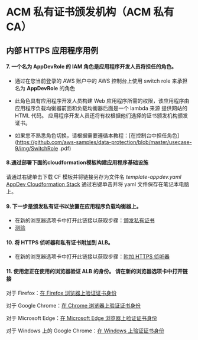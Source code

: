 # ACM 私有证书颁发机构（ACM 私有 CA）

## 内部 HTTPS 应用程序用例

#### 7. 一个名为 **AppDevRole** 的 IAM 角色是应用程序开发人员将担任的角色。

* 通过在您当前登录的 AWS 账户中的 AWS 控制台上使用 switch role 来承担名为 **AppDevRole** 的角色

* 此角色具有应用程序开发人员构建 Web 应用程序所需的权限，该应用程序由应用程序负载均衡器前面和负载均衡器后面是一个 lambda 来源
提供网站的 HTML 代码。 应用程序开发人员还将有权根据他们选择的证书颁发机构颁发证书。

* 如果您不熟悉角色切换，请根据需要遵循本教程：[在控制台中担任角色](https://github.com/aws-samples/data-protection/blob/master/usecase-9/img/SwitchRole .pdf)

#### 8.通过部署下面的cloudformation模板构建应用程序基础设施

请通过右键单击下载 CF 模板并将链接另存为文件名 *template-appdev.yaml* [AppDev Cloudformation Stack](https://raw.githubusercontent.com/aws-samples/data-protection/master/usecase-9/cf-templates/template-app-dev.yaml) 通过右键单击并将 yaml 文件保存在笔记本电脑上。


#### 9. 下一步是颁发私有证书以放置在应用程序负载均衡器上。

* 在新的浏览器选项卡中打开此链接以获取步骤：[颁发私有证书](https://github.com/aws-samples/data-protection/blob/master/usecase-9/img/IssuePrivateCertificate.pdf)
* [测验](https://bit.ly/2KXE06k)

#### 10. 将 HTTPS 侦听器和私有证书附加到 ALB。

* 在新的浏览器选项卡中打开此链接以获取步骤：[附加 HTTPS 侦听器](https://github.com/aws-samples/data-protection/blob/master/usecase-9/img/ApplyCertToLoadBalancer.pdf)


#### 11. 使用您正在使用的浏览器验证 ALB 的身份。 请在新的浏览器选项卡中打开链接

对于 Firefox：[在 Firefox 浏览器上验证证书身份](https://github.com/aws-samples/data-protection/blob/master/usecase-9/img/ValidateALBIdentityFirefox.pdf)

对于 Google Chrome：[在 Chrome 浏览器上验证证书身份](https://github.com/aws-samples/data-protection/blob/master/usecase-9/img/ValidateALBIdentityChrome.pdf)

对于 Microsoft Edge：[在 Microsoft Edge 浏览器上验证证书身份](https://github.com/aws-samples/data-protection/blob/master/usecase-9/img/ValidateALBIdentityEdge.pdf)

对于 Windows 上的 Google Chrome：[在 Windows 上验证证书身份](https://github.com/aws-samples/data-protection/blob/master/usecase-9/img/WindowsALBCert.pdf)